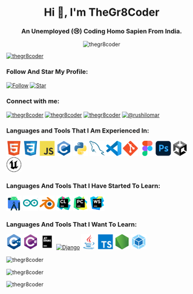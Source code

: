 <head>
  <link rel="stylesheet" href="https://cdn.jsdelivr.net/gh/devicons/devicon@v2.15.1/devicon.min.css">
</head>  
<h1 align="center">Hi 👋, I'm TheGr8Coder</h1>
<h3 align="center">An Unemployed (😢) Coding Homo Sapien From India.</h3>

<p align="center"> <img src="https://komarev.com/ghpvc/?username=thegr8coder&label=Profile%20views&color=0e75b6&style=flat" alt="thegr8coder" /> </p>

<p align="left"> <a href="https://github.com/ryo-ma/github-profile-trophy"><img src="https://github-profile-trophy.vercel.app/?username=thegr8coder" alt="thegr8coder" /></a> </p>
<h3 align="left">Follow And Star My Profile:</h3>
<a href="https://github.com/TheGr8Coder" target="_blank"><img align="center" src="https://www.svgrepo.com/show/13653/like.svg" alt="Follow" height="30" width="40" /></a>
<a href="https://github.com/TheGr8Coder/ME" target="_blank"><img align="center" src="https://www.svgrepo.com/show/13695/star.svg" alt="Star" height="30" width="40" /></a>


<h3 align="left">Connect with me:</h3>
<p align="left">
<a href="https://my-discord-username-is-arkfoxx/" target="blank"><img align="center" src="https://www.svgrepo.com/show/353655/discord-icon.svg" alt="thegr8coder" height="30" width="40" /></a>
<a href="https://dev.to/thegr8coder" target="blank"><img align="center" src="https://cdn.jsdelivr.net/gh/devicons/devicon/icons/devicon/devicon-original.svg" alt="thegr8coder" height="30" width="40" /></a>
<a href="https://stackoverflow.com/users/20689238/thegr8coder" target="blank"><img align="center" src="https://upload.wikimedia.org/wikipedia/commons/e/ef/Stack_Overflow_icon.svg" alt="thegr8coder" height="30" width="40" /></a>
<a href="https://www.youtube.com/c/@rushilomar" target="blank"><img align="center" src="https://upload.wikimedia.org/wikipedia/commons/0/09/YouTube_full-color_icon_%282017%29.svg" alt="@rushilomar" height="30" width="40" /></a>
</p>

<h3 align="left">Languages and Tools That I Am Experienced In:</h3>
<p align="left">
<a href="https://www.w3.org/html/" target="_blank" rel="noreferrer"> <img src="https://github.com/devicons/devicon/blob/v2.16.0/icons/html5/html5-original.svg" alt="html5" width="40" height="40"/></a>
<a href="https://www.w3schools.com/css/" target="_blank" rel="noreferrer"> <img src="https://github.com/devicons/devicon/blob/v2.16.0/icons/css3/css3-original.svg" alt="css3" width="40" height="40"/></a> 
<a href="https://developer.mozilla.org/en-US/docs/Web/JavaScript" target="_blank" rel="noreferrer"> <img src="https://github.com/devicons/devicon/blob/v2.16.0/icons/javascript/javascript-original.svg" alt="javascript" width="40" height="40"/></a>
<a href="https://www.cprogramming.com/" target="_blank" rel="noreferrer"> <img src="https://github.com/devicons/devicon/blob/v2.16.0/icons/c/c-original.svg" alt="c" width="40" height="40"/></a>
<a href="https://www.python.org" target="_blank" rel="noreferrer"> <img src="https://github.com/devicons/devicon/blob/v2.16.0/icons/python/python-original.svg" alt="python" width="40" height="40"/></a>
<a href="https://www.mysql.com/" target="_blank" rel="noreferrer"> <img src="https://github.com/devicons/devicon/blob/v2.16.0/icons/mysql/mysql-original.svg" alt="mysql" width="40" height="40"/></a>
<a href="https://code.visualstudio.com/" target="_blank" rel="noreferrer"> <img src="https://github.com/devicons/devicon/blob/v2.16.0/icons/vscode/vscode-original.svg" alt="vscode" width="40" height="40"/></a>
<a href="https://git-scm.com/" target="_blank" rel="noreferrer"> <img src="https://github.com/devicons/devicon/blob/v2.16.0/icons/git/git-original.svg" alt="git" width="40" height="40"/></a>
<a href="https://www.figma.com/" target="_blank" rel="noreferrer"> <img src="https://github.com/devicons/devicon/blob/v2.16.0/icons/figma/figma-original.svg" alt="figma" width="40" height="40"/></a>
<a href="https://www.photoshop.com/en" target="_blank" rel="noreferrer"> <img src="https://github.com/devicons/devicon/blob/v2.16.0/icons/photoshop/photoshop-original.svg" alt="photoshop" width="40" height="40"/></a> 
<a href="https://unity.com/" target="_blank" rel="noreferrer"> <img src="https://github.com/devicons/devicon/blob/v2.16.0/icons/unity/unity-original.svg" alt="unity" width="40" height="40"/></a>
<a href="https://unrealengine.com/" target="_blank" rel="noreferrer"> <img src="https://github.com/devicons/devicon/blob/v2.16.0/icons/unrealengine/unrealengine-original.svg" alt="unreal" width="40" height="40"/></a>
</p>

<h3 align="left">Languages And Tools That I Have Started To Learn:</h3>
<p align="left">
<a href="https://developer.android.com" target="_blank" rel="noreferrer"> <img src="https://github.com/devicons/devicon/blob/v2.16.0/icons/androidstudio/androidstudio-original.svg" alt="android" width="40" height="40"/></a> 
<a href="https://www.arduino.cc/" target="_blank" rel="noreferrer"> <img src="https://github.com/devicons/devicon/blob/v2.16.0/icons/arduino/arduino-original.svg" alt="arduino" width="40" height="40"/></a>
<a href="https://www.blender.org/" target="_blank" rel="noreferrer"> <img src="https://github.com/devicons/devicon/blob/v2.16.0/icons/blender/blender-original.svg" alt="blender" width="40" height="40"/></a>
<a href="https://www.jetbrains.com/clion/" target="_blank" rel="noreferrer"> <img src="https://github.com/devicons/devicon/blob/v2.16.0/icons/clion/clion-original.svg" alt="CLion" width="40" height="40"/></a>
<a href="https://www.jetbrains.com/pycharm/" target="_blank" rel="noreferrer"> <img src="https://github.com/devicons/devicon/blob/v2.16.0/icons/pycharm/pycharm-original.svg" alt="PyCharm" width="40" height="40"/></a>
<a href="https://www.jetbrains.com/webstorm/" target="_blank" rel="noreferrer"> <img src="https://github.com/devicons/devicon/blob/v2.16.0/icons/webstorm/webstorm-original.svg" alt="WebStorm" width="40" height="40"/></a>
<p>

<h3 align="left">Languages And Tools That I Want To Learn:</h3>
<p align="left">
<a href="https://www.w3schools.com/cpp/" target="_blank" rel="noreferrer"> <img src="https://raw.githubusercontent.com/devicons/devicon/master/icons/cplusplus/cplusplus-original.svg" alt="C++" width="40" height="40"/></a>
<a href="https://www.w3schools.com/cs/" target="_blank" rel="noreferrer"> <img src="https://raw.githubusercontent.com/devicons/devicon/master/icons/csharp/csharp-original.svg" alt="C#" width="40" height="40"/></a>
<a href="https://jetbrains.com/" target="_blank" rel="noreferrer"> <img src="JetBrains.svg" alt="JetBrains" width="40" height="40"/></a>
<a href="https://www.djangoproject.com/" target="_blank" rel="noreferrer"> <img src="https://cdn.worldvectorlogo.com/logos/django.svg" alt="Django" width="40" height="40"/></a>
<a href="https://www.java.com" target="_blank" rel="noreferrer"> <img src="https://github.com/devicons/devicon/blob/v2.16.0/icons/java/java-original.svg" alt="Java" width="40" height="40"/></a>
<a href="https://www.typescriptlang.org/" target="_blank" rel="noreferrer"> <img src="https://github.com/devicons/devicon/blob/v2.16.0/icons/typescript/typescript-original.svg" alt="TypeScript" width="40" height="40"/></a>
<a href="https://nodejs.org" target="_blank" rel="noreferrer"> <img src="https://github.com/devicons/devicon/blob/v2.16.0/icons/nodejs/nodejs-original.svg" alt="NodeJS" width="40" height="40"/></a>
<a href="https://webpack.js.org" target="_blank" rel="noreferrer"> <img src="https://github.com/devicons/devicon/blob/v2.16.0/icons/webpack/webpack-original.svg" alt="WebPack" width="40" height="40"/></a>
</p>

<p><img align="center" src="https://github-readme-stats.vercel.app/api/top-langs?username=thegr8coder&show_icons=true&locale=en&layout=compact" alt="thegr8coder" /></p>

<p><img align="center" src="https://github-readme-stats.vercel.app/api?username=thegr8coder&show_icons=true&locale=en" alt="thegr8coder" /></p>

<p><img align="center" src="https://github-readme-streak-stats.herokuapp.com/?user=thegr8coder&" alt="thegr8coder" /></p>
